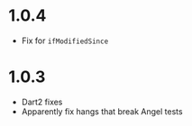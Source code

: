 # 1.0.4
* Fix for `ifModifiedSince`

# 1.0.3
* Dart2 fixes
* Apparently fix hangs that break Angel tests